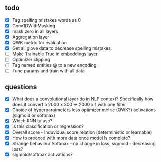 ## todo
- [x] Tag spelling mistakes words as 0
- [x] Conv1DWithMasking
- [x] mask zero in all layers
- [x] Aggregation layer
- [x] QWK metric for evaluation
- [x] Get all glove data to decrease spelling mistakes
- [ ] Make Trainable True in embeddings layer
- [ ] Optimizer clipping
- [ ] Tag named entities @ to a new encoding
- [ ] Tune params and train with all data

## questions

- [x] What does a convolutional layer do in NLP context? Specifically how does it convert a 2000 x 300 -> 2000 x 1 with one filter
- [x] Choice of hyperparatmeters loss optimizer metric (QWK?) activations (sigmoid or softmax)
- [x] Which RNN to use?
- [x] Is this classification or regression?
- [x] Overall score - Induvidual score relation (deterministic or learnable)
- [x] How to proceed with more data once model is complete?
- [x] Strange behaviour Softmax - no change in loss, sigmoid - decreasing loss?
- [x] sigmoid/softmax activations?
